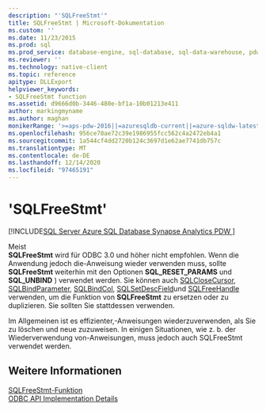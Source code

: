 ```yaml
---
description: "'SQLFreeStmt'"
title: SQLFreeStmt | Microsoft-Dokumentation
ms.custom: ''
ms.date: 11/23/2015
ms.prod: sql
ms.prod_service: database-engine, sql-database, sql-data-warehouse, pdw
ms.reviewer: ''
ms.technology: native-client
ms.topic: reference
apitype: DLLExport
helpviewer_keywords:
- SQLFreeStmt function
ms.assetid: d9666d0b-3446-480e-bf1a-10b01213e411
author: markingmyname
ms.author: maghan
monikerRange: '>=aps-pdw-2016||=azuresqldb-current||=azure-sqldw-latest||>=sql-server-2016||>=sql-server-linux-2017||=azuresqldb-mi-current'
ms.openlocfilehash: 956ce78ae72c39e1986955fcc562c4a2472eb4a1
ms.sourcegitcommit: 1a544cf4dd2720b124c3697d1e62ae7741db757c
ms.translationtype: MT
ms.contentlocale: de-DE
ms.lasthandoff: 12/14/2020
ms.locfileid: "97465191"
---
```

# <a name="sqlfreestmt"></a>'SQLFreeStmt'
[!INCLUDE[SQL Server Azure SQL Database Synapse Analytics PDW ](../../includes/applies-to-version/sql-asdb-asdbmi-asa-pdw.md)]

  Meist   
      **SQLFreeStmt** wird für ODBC 3.0 und höher nicht empfohlen. Wenn die Anwendung jedoch die-Anweisung wieder verwenden muss, sollte **SQLFreeStmt** weiterhin mit den Optionen **SQL_RESET_PARAMS** und **SQL_UNBIND** ) verwendet werden. Sie können auch [SQLCloseCursor](../../relational-databases/native-client-odbc-api/sqlclosecursor.md), [SQLBindParameter](../../relational-databases/native-client-odbc-api/sqlbindparameter.md), [SQLBindCol](../../relational-databases/native-client-odbc-api/sqlbindcol.md), [SQLSetDescField](../../relational-databases/native-client-odbc-api/sqlsetdescfield.md)und [SQLFreeHandle](../../relational-databases/native-client-odbc-api/sqlfreehandle.md) verwenden, um die Funktion von **SQLFreeStmt** zu ersetzen oder zu duplizieren. Sie sollten Sie stattdessen verwenden.  
  
 Im Allgemeinen ist es effizienter,-Anweisungen wiederzuverwenden, als Sie zu löschen und neue zuzuweisen. In einigen Situationen, wie z. b. der Wiederverwendung von-Anweisungen, muss jedoch auch SQLFreeStmt verwendet werden.  
  
## <a name="see-also"></a>Weitere Informationen  
 [SQLFreeStmt-Funktion](../../odbc/reference/syntax/sqlfreestmt-function.md)   
 [ODBC API Implementation Details](../../relational-databases/native-client-odbc-api/odbc-api-implementation-details.md)  
  

